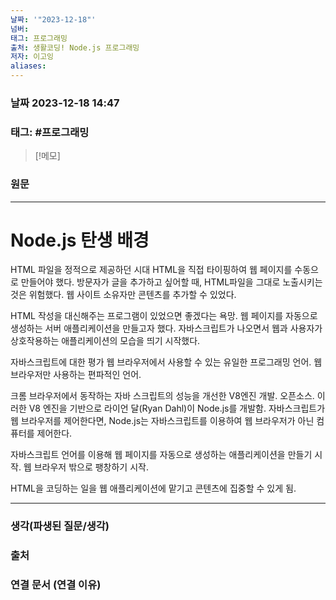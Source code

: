 ```yaml
---
날짜: '"2023-12-18"'
넘버: 
태그: 프로그래밍
출처: 생활코딩! Node.js 프로그래밍
저자: 이고잉
aliases:
---
```

### 날짜  2023-12-18 14:47

### 태그: #프로그래밍 

>[!메모]
>

### 원문
---
# Node.js 탄생 배경
HTML 파일을 정적으로 제공하던 시대
	HTML을 직접 타이핑하여 웹 페이지를 수동으로 만들어야 했다.
	방문자가 글을 추가하고 싶어할 때, HTML파일을 그대로 노출시키는 것은 위험했다.
	웹 사이트 소유자만 콘텐츠를 추가할 수 있었다.

HTML 작성을 대신해주는 프로그램이 있었으면 좋겠다는 욕망.
	웹 페이지를 자동으로 생성하는 서버 애플리케이션을 만들고자 했다.
	자바스크립트가 나오면서 웹과 사용자가 상호작용하는 애플리케이션의 모습을 띄기 시작했다.

자바스크립트에 대한 평가
	웹 브라우저에서 사용할 수 있는 유일한 프로그래밍 언어.
	웹 브라우저만 사용하는 편파적인 언어.

크롬 브라우저에서 동작하는 자바 스크립트의 성능을 개선한 V8엔진 개발.
	오픈소스.
	이러한 V8 엔진을 기반으로 라이언 달(Ryan Dahl)이 Node.js를 개발함.
	자바스크립트가 웹 브라우저를 제어한다면, Node.js는 자바스크립트를 이용하여 웹 브라우저가 아닌 컴퓨터를 제어한다.

자바스크립트 언어를 이용해 웹 페이지를 자동으로 생성하는 애플리케이션을 만들기 시작.
	웹 브라우저 밖으로 팽창하기 시작.

HTML을 코딩하는 일을 웹 애플리케이션에 맡기고 콘텐츠에 집중할 수 있게 됨.

---
### 생각(파생된 질문/생각)

### 출처

### 연결 문서 (연결 이유)
